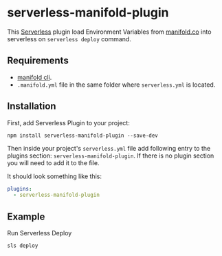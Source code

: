 # serverless-manifold-plugin

This [Serverless](https://github.com/serverless/serverless) plugin load Environment Variables from [manifold.co](https://www.manifold.co/) into serverless on `serverless deploy` command.

## Requirements
- [manifold cli](https://github.com/manifoldco/manifold-cli). 
- `.manifold.yml` file in the same folder where `serverless.yml` is located.

## Installation

First, add Serverless Plugin to your project:

`npm install serverless-manifold-plugin --save-dev`

Then inside your project's `serverless.yml` file add following entry to the plugins section: `serverless-manifold-plugin`. If there is no plugin section you will need to add it to the file.

It should look something like this:

```YAML
plugins:
  - serverless-manifold-plugin
```

## Example

Run Serverless Deploy
```
sls deploy
```